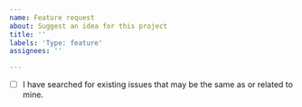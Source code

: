 ```yaml
---
name: Feature request
about: Suggest an idea for this project
title: ''
labels: 'Type: feature'
assignees: ''

---
```


- [ ] I have searched for existing issues that may be the same as or related to mine.
